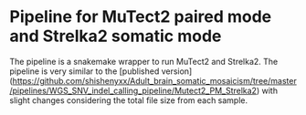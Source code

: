 # Pipeline for MuTect2 paired mode and Strelka2 somatic mode 
The pipeline is a snakemake wrapper to run MuTect2 and Strelka2.
The pipeline is very similar to the [published version] (https://github.com/shishenyxx/Adult_brain_somatic_mosaicism/tree/master/pipelines/WGS_SNV_indel_calling_pipeline/Mutect2_PM_Strelka2) with slight changes considering the total file size from each sample.

